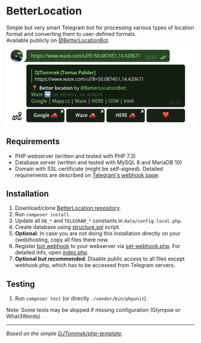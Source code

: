 # BetterLocation

Simple but very smart Telegram bot for processing various types of location format and converting them to user-defined formats.<br>
Available publicly on [@BetterLocationBot](https://t.me/BetterLocationBot).

![@BetterLocationBot example](asset/better-location-bot-example.png "@BetterLocationBot example")

## Requirements
- PHP webserver (written and tested with PHP 7.3)
- Database server (written and tested with MySQL 8 and MariaDB 10)
- Domain with SSL certificate (might be self-signed). Detailed requirements are described on [Telegram's webhook page](https://core.telegram.org/bots/webhooks).

## Installation
1. Download/clone [BetterLocation repository](https://github.com/DJTommek/better-location).
1. Run `composer install`.
1. Update all `DB_*` and `TELEGRAM_*` constants in `data/config.local.php`.
1. Create database using [structure.sql](asset/sql/structure.sql) script.
1. **Optional**: In case you are not doing this installation directly on your (web)hosting, copy all files there now.
1. Register [bot webhook](https://core.telegram.org/bots/api#setwebhook) to your webserver via [set-webhook.php](./set-webhook.php). For detailed info, open [index.php](./index.php).
1. **Optional but recommended**: Disable public access to all files except webhook.php, which has to be accessed from Telegram servers.

## Testing
1. Run `composer test` (or directly `./vendor/bin/phpunit`).

Note: Some tests may be skipped if missing configuration (Glympse or What3Words)

---
*Based on the simple [DJTommek/php-template](https://github.com/DJTommek/php-template).*
